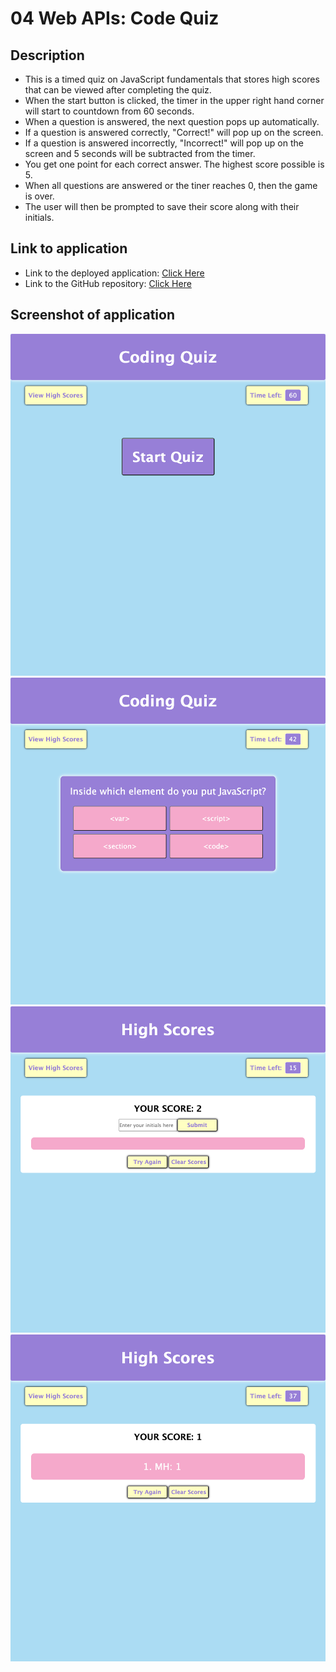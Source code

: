 
# 04 Web APIs: Code Quiz

## Description

* This is a timed quiz on JavaScript fundamentals that stores high scores that can be viewed after completing the quiz. 
* When the start button is clicked, the timer in the upper right hand corner will start to countdown from 60 seconds. 
* When a question is answered, the next question pops up automatically. 
* If a question is answered correctly, "Correct!" will pop up on the screen. 
* If a question is answered incorrectly, "Incorrect!" will pop up on the screen and 5 seconds will be subtracted from the timer. 
* You get one point for each correct answer. The highest score possible is 5.
* When all questions are answered or the tiner reaches 0, then the game is over. 
* The user will then be prompted to save their score along with their initials. 

## Link to application

* Link to the deployed application: [Click Here](https://mich-hales.github.io/coding-quiz/)
* Link to the GitHub repository: [Click Here](https://github.com/mich-hales/coding-quiz)

## Screenshot of application

![screenshot 1](./assets/pic-1.html.png)
![screenshot 2](./assets/pic-2.png)
![screenshot 3](./assets/pic-3.png)
![screenshot 4](./assets/pic-4.png)

